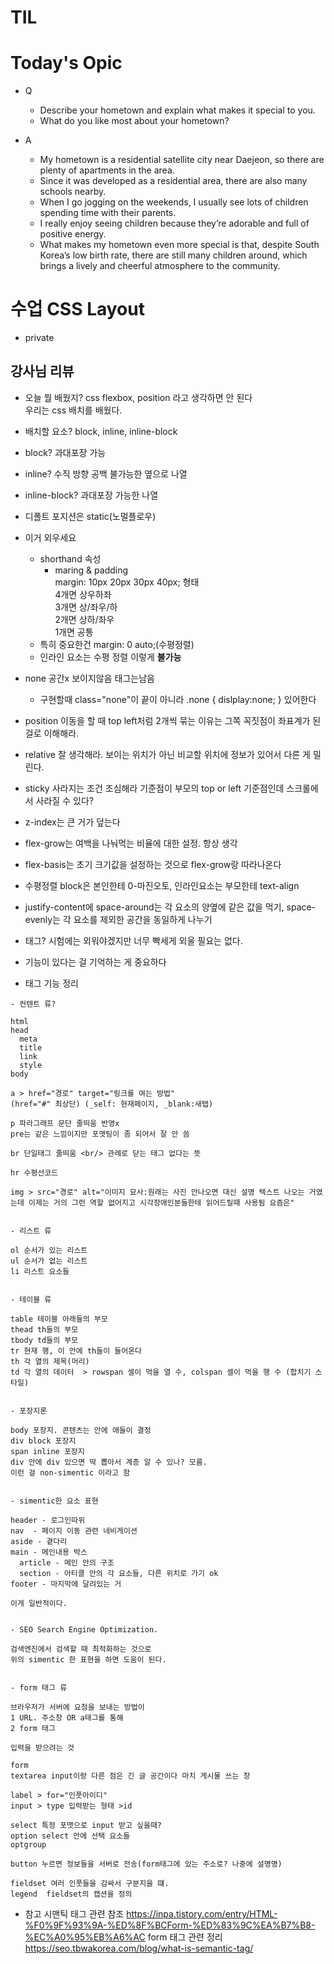 # TIL

# Today's Opic

- Q
  - Describe your hometown and explain what makes it special to you.
  - What do you like most about your hometown?

- A
  - My hometown is a residential satellite city near Daejeon,
    so there are plenty of apartments in the area.
  - Since it was developed as a residential area, there are also many schools nearby.
  - When I go jogging on the weekends, I usually see lots of children spending time with their parents.
  - I really enjoy seeing children because they’re adorable and full of positive energy.
  - What makes my hometown even more special is that, despite South Korea’s low birth rate,
    there are still many children around, which brings a lively and cheerful atmosphere to the community.

# 수업 CSS Layout
- private
## 강사님 리뷰 

- 오늘 뭘 배웠지? css flexbox, position 라고 생각하면 안 된다    
  우리는 css 배치를 배웠다.

- 배치할 요소? block, inline, inline-block
- block? 과대포장 가능
- inline? 수직 방향 공백 불가능한 옆으로 나열
- inline-block? 과대포장 가능한 나열
- 디폴트 포지션은 static(노멀플로우)

- 이거 외우세요
  - shorthand 속성 
    - maring & padding  
      margin: 10px 20px 30px 40px; 형태   
      4개면 상우하좌  
      3개면 상/좌우/하    
      2개면 상하/좌우      
      1개면 공통
  - 특히 중요한건 margin: 0 auto;(수평정렬)
  - 인라인 요소는 수평 정렬 이렇게 **불가능**
- none 공간x 보이지않음 태그는남음
  - 구현할때 class="none"이 끝이 아니라 .none { dislplay:none; } 있어한다

- position 이동을 할 때 top left처럼 2개씩 묶는 이유는 그쪽 꼭짓점이 좌표계가 된 걸로 이해해라.

- relative 잘 생각해라. 보이는 위치가 아닌 비교할 위치에 정보가 있어서  다른 게 밀린다.
- sticky 사라지는 조건 조심해라 기준점이 부모의 top or left 기준점인데 스크롤에서 사라질 수 있다?
- z-index는 큰 거가 덮는다

- flex-grow는 여백을 나눠먹는 비율에 대한 설정. 항상 생각
- flex-basis는 초기 크기값을 설정하는 것으로 flex-grow랑 따라나온다

- 수평정렬 block은 본인한테 0-마진오토, 인라인요소는 부모한테 text-align
- justify-content에 space-around는 각 요소의 양옆에 같은 값을 먹기, space-evenly는 각 요소를 제외한 공간을 동일하게 나누기


- 태그? 시험에는 외워야겠지만 너무 빡세게 외울 필요는 없다.

- 기능이 있다는 걸 기억하는 게 중요하다

- 태그 기능 정리
```
- 컨텐트 류?

html
head
  meta
  title
  link
  style
body

a > href="경로" target="링크를 여는 방법"
(href="#" 최상단) (_self: 현재페이지, _blank:새탭)

p 파라그래프 문단 줄띄움 반영x
pre는 같은 느낌이지만 포맷팅이 좀 되어서 잘 안 씀

br 단일태그 줄띄움 <br/> 관례로 닫는 태그 없다는 뜻

hr 수평선코드

img > src="경로" alt="이미지 묘사:원래는 사진 안나오면 대신 설명 텍스트 나오는 거였는데 이제는 거의 그런 역할 없어지고 시각장애인분들한테 읽어드릴때 사용됨 요즘은"


- 리스트 류

ol 순서가 있는 리스트
ul 순서가 없는 리스트
li 리스트 요소들


- 테이블 류

table 테이블 아래들의 부모
thead th들의 부모
tbody td들의 부모
tr 현재 행, 이 안에 th들이 들어온다
th 각 열의 제목(머리)
td 각 열의 데이터  > rowspan 셀이 먹을 열 수, colspan 셀이 먹을 행 수 (합치기 스타일)


- 포장지론

body 포장지. 콘텐츠는 안에 애들이 결정
div block 포장지
span inline 포장지
div 안에 div 있으면 딱 뽑아서 계층 알 수 있나? 모름. 
이런 걸 non-simentic 이라고 함


- simentic한 요소 표현

header - 로그인따위
nav  - 페이지 이동 관련 네비게이션
aside - 곁다리
main - 메인내용 박스
  article - 메인 안의 구조
  section - 아티클 안의 각 요소들, 다른 위치로 가기 ok
footer - 마지막에 달려있는 거

이게 일반적이다.


- SEO Search Engine Optimization. 

검색엔진에서 검색할 때 최적화하는 것으로
위의 simentic 한 표현을 하면 도움이 된다.


- form 태그 류

브라우저가 서버에 요청을 보내는 방법이
1 URL. 주소창 OR a태그를 통해 
2 form 태그

입력을 받으려는 것

form
textarea input이랑 다른 점은 긴 글 공간이다 마치 게시물 쓰는 창

label > for="인풋아이디"
input > type 입력받는 형태 >id

select 특정 포맷으로 input 받고 싶을때?
option select 안에 선택 요소들
optgroup

button 누르면 정보들을 서버로 전송(form태그에 있는 주소로? 나중에 설명명)

fieldset 여러 인풋들을 감싸서 구분지을 떄. 
legend  fieldset의 캡션을 정의

```

- 참고
시맨틱 태그 관련 참조
https://inpa.tistory.com/entry/HTML-%F0%9F%93%9A-%ED%8F%BCForm-%ED%83%9C%EA%B7%B8-%EC%A0%95%EB%A6%AC
form 태그 관련 정리
https://seo.tbwakorea.com/blog/what-is-semantic-tag/




